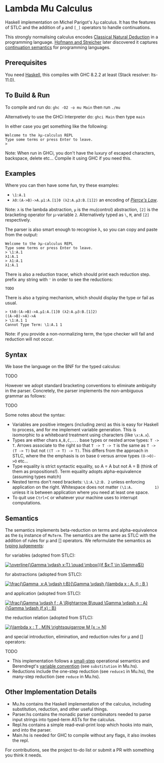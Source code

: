 # Lambda Mu Calculus
Haskell implementation on Michel Parigot's λμ calculus. It has the features of STLC and the addition of `μ` and `[_]` operators to handle continuations.

This strongly normalising calculus encodes [Classical Natural Deduction](https://www.cs.ru.nl/~freek/courses/tt-2011/papers/parigot.pdf) in a programming language. [Hofmann and Streicher](https://pdfs.semanticscholar.org/24ec/2e8104e20983cd747ab6868265559ab7db01.pdf) later discovered it captures [continuation semantics](https://en.wikipedia.org/wiki/Continuation-passing_style) for programming languages.

## Prerequisites
You need [Haskell](https://www.haskell.org/), this compiles with GHC 8.2.2 at least (Stack resolver: lts-11.0).

## To Build & Run

To compile and run do:
`ghc -O2 -o mu Main`
then run `./mu`

Alternatively to use the GHCi Interpreter do:
`ghci Main`
then type `main`

In either case you get something like the following:
```
Welcome to the λμ-calculus REPL
Type some terms or press Enter to leave.
>
```
Note: When run in GHCi, you don't have the luxury of escaped characters, backspace, delete etc...
Compile it using GHC if you need this.

## Examples 
Where you can then have some fun, try these examples:
- `\1:A.1`
- `λ0:(A->B)->A.μ1:A.[1]0 (λ2:A.μ3:B.[1]2)` an encoding of [_Pierce's Law_](https://en.wikipedia.org/wiki/Peirce%27s_law).

Note: `λ` is the lambda abstraction, `μ` is the mu(control) abstraction, `[2]` is the bracketing operator for μ-variable `2`. Alternatively typed as `\`, `M`, and `[2]` respectively.

The parser is also smart enough to recognise λ, so you can copy and paste from the output:
```
Welcome to the λμ-calculus REPL
Type some terms or press Enter to leave.
> \1:A.1
λ1:A.1
> λ1:A.1
λ1:A.1
```

There is also a reduction tracer, which should print each reduction step. prefix any string with `'` in order to see the reductions:
```
TODO
```

There is also a typing mechanism, which should display the type or fail as usual.
```
> tλ0:(A->B)->A.μ1:A.[1]0 (λ2:A.μ3:B.[1]2)
((A->B)->A)->A
> \1:A.1 1
Cannot Type Term: \1:A.1 1
```

Note: if you provide a non-normalizing term, the type checker will fail and reduction will not occur.

## Syntax 

We base the language on the BNF for the typed calculus:

TODO

However we adopt standard bracketing conventions to eliminate ambiguity in the parser. Concretely, the parser implements the non-ambiguous grammar as follows:

TODO

Some notes about the syntax:

- Variables are positive integers (including zero) as this is easy for Haskell to process, and for me implement variable generation. This is isomorphic to a whiteboard treatment using characters (like `\x:A.x`).
- Types are either chars `A,B,C,...` base types or nested arrow types: `T -> T`. Arrows associate to the right so that `T -> T -> T` is the same as `T -> (T -> T)` but not `((T -> T) -> T)`. This differs from the approach in STLC, where the the emphasis is on base `O` versus arrow types `(O->O)->O` etc... 
- Type equality is strict syntactic equality, so A = A but not A = B (think of them as propositions!). Term equality adopts alpha-equivalence (assuming types match)
- Nested terms don't need brackets: `\1:A.\2:B. 2` unless enforcing application on the right. Whitespace does not matter `(\1:A.          1)` unless it is between application where you need at least one space.
- To quit use `Ctrl+C` or whatever your machine uses to interrupt computations.

## Semantics

The semantics implements beta-reduction on terms and alpha-equivalence as the `Eq` instance of `MuTerm`. The semantics are the same as STLC with the addition of rules for μ and [] operators. We reformulate the semantics as [typing judgements](https://existentialtype.wordpress.com/2011/03/27/the-holy-trinity/):

for variables (adopted from STLC):

<a href="https://www.codecogs.com/eqnedit.php?latex=\overline{\Gamma&space;\vdash&space;x:T},\quad&space;\mbox{(if&space;$x:T&space;\in&space;\Gamma$)}" target="_blank"><img src="https://latex.codecogs.com/gif.latex?\overline{\Gamma&space;\vdash&space;x:T},\quad&space;\mbox{(if&space;$x:T&space;\in&space;\Gamma$)}" title="\overline{\Gamma \vdash x:T},\quad \mbox{(if $x:T \in \Gamma$)}" /></a>

for abstractions (adopted from STLC):

<a href="https://www.codecogs.com/eqnedit.php?latex=\frac{\Gamma&space;,x:A&space;\vdash&space;t:B}{\Gamma&space;\vdash&space;(\lambda&space;x&space;:&space;A.&space;t)&space;:&space;B&space;}" target="_blank"><img src="https://latex.codecogs.com/gif.latex?\frac{\Gamma&space;,x:A&space;\vdash&space;t:B}{\Gamma&space;\vdash&space;(\lambda&space;x&space;:&space;A.&space;t)&space;:&space;B&space;}" title="\frac{\Gamma ,x:A \vdash t:B}{\Gamma \vdash (\lambda x : A. t) : B }" /></a>

and application (adopted from STLC):

<a href="https://www.codecogs.com/eqnedit.php?latex=\frac{\Gamma&space;\vdash&space;f&space;:&space;A&space;\Rightarrow&space;B\quad&space;\Gamma&space;\vdash&space;x&space;:&space;A}{\Gamma&space;\vdash&space;(f&space;x)&space;:&space;B}" target="_blank"><img src="https://latex.codecogs.com/gif.latex?\frac{\Gamma&space;\vdash&space;f&space;:&space;A&space;\Rightarrow&space;B\quad&space;\Gamma&space;\vdash&space;x&space;:&space;A}{\Gamma&space;\vdash&space;(f&space;x)&space;:&space;B}" title="\frac{\Gamma \vdash f : A \Rightarrow B\quad \Gamma \vdash x : A}{\Gamma \vdash (f x) : B}" /></a>

the reduction relation (adopted from STLC):

<a href="https://www.codecogs.com/eqnedit.php?latex=(\lambda&space;x&space;:&space;T&space;.&space;M)N&space;\rightsquigarrow&space;M&space;[x&space;:=&space;N]" target="_blank"><img src="https://latex.codecogs.com/gif.latex?(\lambda&space;x&space;:&space;T&space;.&space;M)N&space;\rightsquigarrow&space;M&space;[x&space;:=&space;N]" title="(\lambda x : T . M)N \rightsquigarrow M [x := N]" /></a>

and special introduction, elimination, and reduction rules for μ and [] operators:

TODO

- This implementation follows a [small-step](https://cs.stackexchange.com/questions/43294/difference-between-small-and-big-step-operational-semantics) operational semantics and Berendregt's [variable convention](https://cs.stackexchange.com/questions/69323/barendregts-variable-convention-what-does-it-mean) (see `substitution` in Mu.hs). 
- Reductions include the one-step reduction (see `reduce1` in Mu.hs), the many-step reduction (see `reduce` in Mu.hs). 

## Other Implementation Details
- Mu.hs contains the Haskell implementation of the calculus, including substitution, reduction, and other useful things.
- Parser.hs contains the monadic parser combinators needed to parse input strings into typed-term ASTs for the calculus.
- Repl.hs contains a simple read-eval-print loop which hooks into main, and into the parser.
- Main.hs is needed for GHC to compile without any flags, it also invokes the repl.

For contributions, see the project to-do list or submit a PR with something you think it needs.




